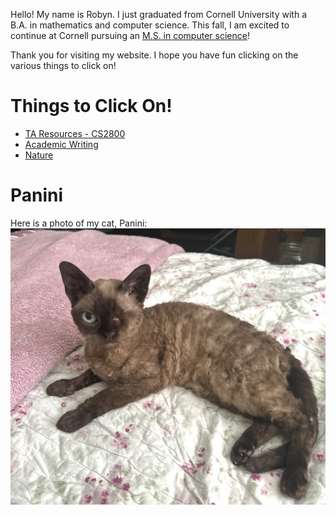
<!-- # About Me -->
Hello! My name is Robyn. I just graduated from Cornell University with a B.A. in mathematics and computer science. This fall, I am excited to continue at Cornell pursuing an <a href="[url](https://www.cs.cornell.edu/ms)">M.S. in computer science</a>!

Thank you for visiting my website. I hope you have fun clicking on the various things to click on!

# Things to Click On!
* [TA Resources - CS2800](cs2800/cs2800.md)
* [Academic Writing](AcademicWriting/writing.md)
* [Nature](Nature/nature.md)

# Panini
Here is a photo of my cat, Panini:
![Cat Photo](images/Panini_Glamour.png)
